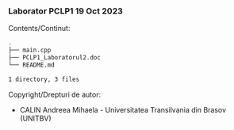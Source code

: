 ### Laborator PCLP1 19 Oct 2023

Contents/Continut: 

```sh
.
├── main.cpp
├── PCLP1_Laboratorul2.doc
└── README.md

1 directory, 3 files
```

Copyright/Drepturi de autor:
* CALIN Andreea Mihaela - Universitatea Transilvania din Brasov (UNITBV)
